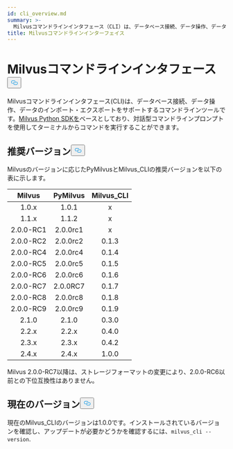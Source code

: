 ```yaml
---
id: cli_overview.md
summary: >-
  Milvusコマンドラインインタフェース（CLI）は、データベース接続、データ操作、データのインポートおよびエクスポートをサポートするコマンドラインツールです。
title: Milvusコマンドラインインターフェイス
---
```

<h1 id="Milvus-Command-Line-Interface" class="common-anchor-header">Milvusコマンドラインインタフェース<button data-href="#Milvus-Command-Line-Interface" class="anchor-icon" translate="no">
      <svg translate="no"
        aria-hidden="true"
        focusable="false"
        height="20"
        version="1.1"
        viewBox="0 0 16 16"
        width="16"
      >
        <path
          fill="#0092E4"
          fill-rule="evenodd"
          d="M4 9h1v1H4c-1.5 0-3-1.69-3-3.5S2.55 3 4 3h4c1.45 0 3 1.69 3 3.5 0 1.41-.91 2.72-2 3.25V8.59c.58-.45 1-1.27 1-2.09C10 5.22 8.98 4 8 4H4c-.98 0-2 1.22-2 2.5S3 9 4 9zm9-3h-1v1h1c1 0 2 1.22 2 2.5S13.98 12 13 12H9c-.98 0-2-1.22-2-2.5 0-.83.42-1.64 1-2.09V6.25c-1.09.53-2 1.84-2 3.25C6 11.31 7.55 13 9 13h4c1.45 0 3-1.69 3-3.5S14.5 6 13 6z"
        ></path>
      </svg>
    </button></h1><p>Milvusコマンドラインインタフェース(CLI)は、データベース接続、データ操作、データのインポート・エクスポートをサポートするコマンドラインツールです。<a href="https://github.com/milvus-io/pymilvus">Milvus Python SDKを</a>ベースとしており、対話型コマンドラインプロンプトを使用してターミナルからコマンドを実行することができます。</p>
<h2 id="Recommended-version" class="common-anchor-header">推奨バージョン<button data-href="#Recommended-version" class="anchor-icon" translate="no">
      <svg translate="no"
        aria-hidden="true"
        focusable="false"
        height="20"
        version="1.1"
        viewBox="0 0 16 16"
        width="16"
      >
        <path
          fill="#0092E4"
          fill-rule="evenodd"
          d="M4 9h1v1H4c-1.5 0-3-1.69-3-3.5S2.55 3 4 3h4c1.45 0 3 1.69 3 3.5 0 1.41-.91 2.72-2 3.25V8.59c.58-.45 1-1.27 1-2.09C10 5.22 8.98 4 8 4H4c-.98 0-2 1.22-2 2.5S3 9 4 9zm9-3h-1v1h1c1 0 2 1.22 2 2.5S13.98 12 13 12H9c-.98 0-2-1.22-2-2.5 0-.83.42-1.64 1-2.09V6.25c-1.09.53-2 1.84-2 3.25C6 11.31 7.55 13 9 13h4c1.45 0 3-1.69 3-3.5S14.5 6 13 6z"
        ></path>
      </svg>
    </button></h2><p>Milvusのバージョンに応じたPyMilvusとMilvus_CLIの推奨バージョンを以下の表に示します。</p>
<table>
<thead>
<tr><th style="text-align:center">Milvus</th><th style="text-align:center">PyMilvus</th><th style="text-align:center">Milvus_CLI</th></tr>
</thead>
<tbody>
<tr><td style="text-align:center">1.0.x</td><td style="text-align:center">1.0.1</td><td style="text-align:center">x</td></tr>
<tr><td style="text-align:center">1.1.x</td><td style="text-align:center">1.1.2</td><td style="text-align:center">x</td></tr>
<tr><td style="text-align:center">2.0.0-RC1</td><td style="text-align:center">2.0.0rc1</td><td style="text-align:center">x</td></tr>
<tr><td style="text-align:center">2.0.0-RC2</td><td style="text-align:center">2.0.0rc2</td><td style="text-align:center">0.1.3</td></tr>
<tr><td style="text-align:center">2.0.0-RC4</td><td style="text-align:center">2.0.0rc4</td><td style="text-align:center">0.1.4</td></tr>
<tr><td style="text-align:center">2.0.0-RC5</td><td style="text-align:center">2.0.0rc5</td><td style="text-align:center">0.1.5</td></tr>
<tr><td style="text-align:center">2.0.0-RC6</td><td style="text-align:center">2.0.0rc6</td><td style="text-align:center">0.1.6</td></tr>
<tr><td style="text-align:center">2.0.0-RC7</td><td style="text-align:center">2.0.0RC7</td><td style="text-align:center">0.1.7</td></tr>
<tr><td style="text-align:center">2.0.0-RC8</td><td style="text-align:center">2.0.0rc8</td><td style="text-align:center">0.1.8</td></tr>
<tr><td style="text-align:center">2.0.0-RC9</td><td style="text-align:center">2.0.0rc9</td><td style="text-align:center">0.1.9</td></tr>
<tr><td style="text-align:center">2.1.0</td><td style="text-align:center">2.1.0</td><td style="text-align:center">0.3.0</td></tr>
<tr><td style="text-align:center">2.2.x</td><td style="text-align:center">2.2.x</td><td style="text-align:center">0.4.0</td></tr>
<tr><td style="text-align:center">2.3.x</td><td style="text-align:center">2.3.x</td><td style="text-align:center">0.4.2</td></tr>
<tr><td style="text-align:center">2.4.x</td><td style="text-align:center">2.4.x</td><td style="text-align:center">1.0.0</td></tr>
</tbody>
</table>
<div class="alert note">Milvus 2.0.0-RC7以降は、ストレージフォーマットの変更により、2.0.0-RC6以前との下位互換性はありません。</div>
<h2 id="Current-version" class="common-anchor-header">現在のバージョン<button data-href="#Current-version" class="anchor-icon" translate="no">
      <svg translate="no"
        aria-hidden="true"
        focusable="false"
        height="20"
        version="1.1"
        viewBox="0 0 16 16"
        width="16"
      >
        <path
          fill="#0092E4"
          fill-rule="evenodd"
          d="M4 9h1v1H4c-1.5 0-3-1.69-3-3.5S2.55 3 4 3h4c1.45 0 3 1.69 3 3.5 0 1.41-.91 2.72-2 3.25V8.59c.58-.45 1-1.27 1-2.09C10 5.22 8.98 4 8 4H4c-.98 0-2 1.22-2 2.5S3 9 4 9zm9-3h-1v1h1c1 0 2 1.22 2 2.5S13.98 12 13 12H9c-.98 0-2-1.22-2-2.5 0-.83.42-1.64 1-2.09V6.25c-1.09.53-2 1.84-2 3.25C6 11.31 7.55 13 9 13h4c1.45 0 3-1.69 3-3.5S14.5 6 13 6z"
        ></path>
      </svg>
    </button></h2><p>現在のMilvus_CLIのバージョンは1.0.0です。インストールされているバージョンを確認し、アップデートが必要かどうかを確認するには、<code translate="no">milvus_cli --version</code>.</p>

